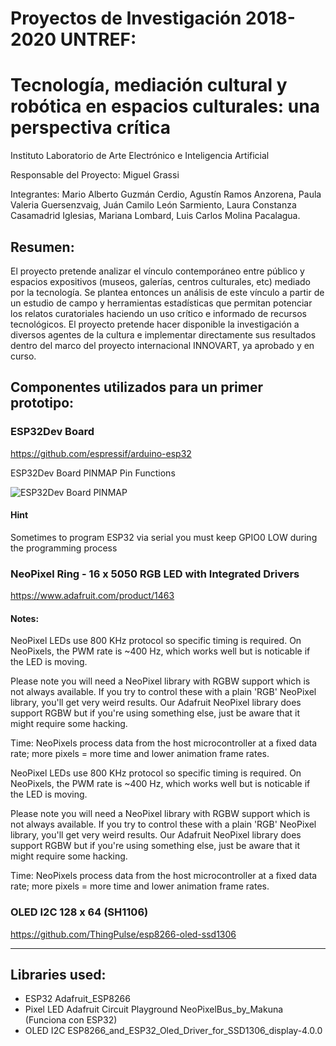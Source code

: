 # Proyectos de Investigación 2018-2020 UNTREF: 
# Tecnología, mediación cultural y robótica en espacios culturales: una perspectiva crítica

Instituto Laboratorio de Arte Electrónico e Inteligencia Artificial

Responsable​ ​del​ ​Proyecto: Miguel​ ​Grassi

Integrantes: Mario Alberto Guzmán Cerdio,
Agustín Ramos Anzorena,
Paula Valeria Guersenzvaig,
Juán Camilo León Sarmiento,
Laura Constanza Casamadrid Iglesias,
Mariana Lombard,
Luis Carlos Molina Pacalagua.

## Resumen:
El proyecto pretende analizar el vínculo contemporáneo entre público y espacios
expositivos (museos, galerías, centros culturales, etc) mediado por la tecnología. Se
plantea entonces un análisis de este vínculo a partir de un estudio de campo y
herramientas estadísticas que permitan potenciar los relatos curatoriales haciendo un uso
crítico e informado de recursos tecnológicos. El proyecto pretende hacer disponible la
investigación a diversos agentes de la cultura e implementar directamente sus resultados
dentro del marco del proyecto internacional INNOVART, ya aprobado y en curso.

## Componentes utilizados para un primer prototipo:

### ESP32Dev Board
https://github.com/espressif/arduino-esp32

ESP32Dev Board PINMAP
Pin Functions

![ESP32Dev Board PINMAP](https://github.com/espressif/arduino-esp32/raw/master/docs/esp32_pinmap.png)

#### Hint
Sometimes to program ESP32 via serial you must keep GPIO0 LOW during the programming process

### NeoPixel Ring - 16 x 5050 RGB LED with Integrated Drivers
https://www.adafruit.com/product/1463

#### Notes: 
NeoPixel LEDs use 800 KHz protocol so specific timing is required. On NeoPixels, the PWM rate is ~400 Hz, which works well but is noticable if the LED is moving.

Please note you will need a NeoPixel library with RGBW support which is not always available. If you try to control these with a plain 'RGB' NeoPixel library, you'll get very weird results. Our Adafruit NeoPixel library does support RGBW but if you're using something else, just be aware that it might require some hacking.

Time: NeoPixels process data from the host microcontroller at a fixed data rate; more pixels = more time and lower animation frame rates.

NeoPixel LEDs use 800 KHz protocol so specific timing is required. On NeoPixels, the PWM rate is ~400 Hz, which works well but is noticable if the LED is moving.

Please note you will need a NeoPixel library with RGBW support which is not always available. If you try to control these with a plain 'RGB' NeoPixel library, you'll get very weird results. Our Adafruit NeoPixel library does support RGBW but if you're using something else, just be aware that it might require some hacking.

Time: NeoPixels process data from the host microcontroller at a fixed data rate; more pixels = more time and lower animation frame rates.

### OLED I2C 128 x 64 (SH1106)
https://github.com/ThingPulse/esp8266-oled-ssd1306

----------------------

## Libraries used:
- ESP32
   Adafruit_ESP8266
- Pixel LED
    Adafruit Circuit Playground
    NeoPixelBus_by_Makuna (Funciona con ESP32)
- OLED I2C
    ESP8266_and_ESP32_Oled_Driver_for_SSD1306_display-4.0.0
    
 


